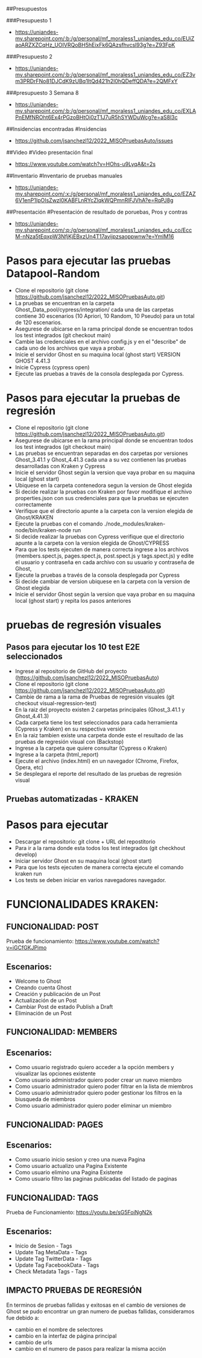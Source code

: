 ##Presupuestos

###Presupuesto 1
- https://uniandes-my.sharepoint.com/:b:/g/personal/mf_moraless1_uniandes_edu_co/EUiZaoARZXZCqHz_UOIVRQoBH5hEixFk6QAzsfhvcsl93g?e=Z93FpK

###Presupuesto 2
- https://uniandes-my.sharepoint.com/:b:/g/personal/mf_moraless1_uniandes_edu_co/EZ3vm3PRDrFNo81DJCdK9zUBq1ItQd421h2l0hQDeffQDA?e=2QMFxY

###presupuesto 3 Semana 8
- https://uniandes-my.sharepoint.com/:b:/g/personal/mf_moraless1_uniandes_edu_co/EXLAPnEMfNROht6Ex4rPGzoBHtOi0zT1J7uR5hSYWDuWcg?e=aS8l3c

##Insidencias encontradas
#Insidencias
- https://github.com/jsanchezl12/2022_MISOPruebasAuto/issues

##Video
#Video presentación final
- https://www.youtube.com/watch?v=HOhs-u9LyqA&t=2s

##Inventario
#Inventario de pruebas manuales
- https://uniandes-my.sharepoint.com/:x:/g/personal/mf_moraless1_uniandes_edu_co/EZAZ6V1enP1IpOIsZwzI0KABFLnRYcZlqkWQPmnRlFJVhA?e=RqPJ8g

##Presentación
#Presentación de resultado de poruebas, Pros y contras 
- https://uniandes-my.sharepoint.com/:p:/g/personal/mf_moraless1_uniandes_edu_co/EccM-nNza5tEqxpW3NfjKjEBxzUn4T17avijpzsaoppwnw?e=YmlM16


# Pasos para ejecutar las pruebas Datapool-Random

- Clone el repositorio (git clone https://github.com/jsanchezl12/2022_MISOPruebasAuto.git)
- La pruebas se encuentran en la carpeta Ghost_Data_pool/cypress/integration/ cada una de las carpetas contiene 30 escenarios (10 Apriori, 10 Random, 10 Pseudo) para un total de 120 escenarios.
- Asegurese de ubicarse en la rama principal donde se encuentran todos los test integrados (git checkout main)
- Cambie las credenciales en el archivo config.js y en el "describe" de cada uno de los archivos que vaya a probar.
- Inicie el servidor Ghost en su maquina local (ghost start) VERSION GHOST 4.41.3 
- Inicie Cypress (cypress open)
- Ejecute las pruebas a través de la consola desplegada por Cypress.


# Pasos para ejecutar la pruebas de regresión
- Clone el repositorio (git clone https://github.com/jsanchezl12/2022_MISOPruebasAuto.git)
- Asegurese de ubicarse en la rama principal donde se encuentran todos los test integrados (git checkout main)
- Las pruebas se encuentran separadas en dos carpetas por versiones Ghost_3.41.1 y Ghost_4.41.3 cada una a su vez contienen las pruebas desarrolladas con Kraken y Cypress
- Inicie el servidor Ghost según la version que vaya probar en su maquina local (ghost start)
- Ubiquese en la carpeta contenedora segun la version de Ghost elegida
- Si decide realizar la pruebas con Kraken  por favor modifique el archivo properties.json con sus credenciales para que la pruebas se ejecuten correctamente
- Verifique que el directorio apunte a la carpeta con la version elegida de Ghost/KRAKEN
- Ejecute la pruebas con el comando ./node_modules/kraken-node/bin/kraken-node run
- Si decide realizar la pruebas con Cypress verifique que el directorio apunte a la carpeta con la version elegida de Ghost/CYPRESS
- Para que los tests ejecuten de manera correcta ingrese a los archivos (members.spect.js, pages.spect.js, post.spect.js y tags.spect.js) y edite el usuario y contraseña en cada archivo con su usuario y contraseña de Ghost,
- Ejecute la pruebas a través de la consola desplegada por Cypress
- Si decide cambiar de version ubiquese en la carpeta con la version de Ghost elegida
- Inicie el servidor Ghost según la version que vaya probar en su maquina local (ghost start) y repita los pasos anteriores
 
 
# pruebas de regresión visuales
## Pasos para ejecutar los 10 test E2E seleccionados
- Ingrese al repositorio de GitHub del proyecto (https://github.com/jsanchezl12/2022_MISOPruebasAuto)
- Clone el repositorio (git clone https://github.com/jsanchezl12/2022_MISOPruebasAuto.git)
- Cambie de rama a la rama de Pruebas de regresión visuales (git checkout visual-regression-test)
- En la raiz del proyecto existen 2 carpetas principales (Ghost_3.41.1 y Ghost_4.41.3)
- Cada carpeta tiene los test seleccionados para cada herramienta (Cypress y Kraken) en su respectiva versión
- En la raiz tambien existe una carpeta donde este el resultado de las pruebas de regresión visual con (Backstop)
- Ingrese a la carpeta que quiere consultar (Cypress o Kraken)
- Ingrese a la carpeta (html_report)
- Ejecute el archivo (index.html) en un navegador (Chrome, Firefox, Opera, etc)
- Se desplegara el reporte del resultado de las pruebas de regresión visual


## Pruebas automatizadas - KRAKEN
# Pasos para ejecutar
- Descargar el repositorio: git clone + URL del repostitorio
- Para ir a la rama donde esta todos los test integrados (git checkhout develop)
- Iniciar servidor Ghost en su maquina local (ghost start)
- Para que los tests ejecuten de manera correcta ejecute el comando kraken run
- Los tests se deben iniciar en varios navegadores navegador. 

# FUNCIONALIDADES KRAKEN:

## FUNCIONALIDAD: POST
Prueba de funcionamiento: https://www.youtube.com/watch?v=iGCfGKJPimo

## Escenarios:
- Welcome to Ghost
- Creando cuenta Ghost
- Creación y publicación de un Post
- Actualización de un Post
- Cambiar Post de estado Publish a Draft
- Eliminación de un Post

## FUNCIONALIDAD: MEMBERS

## Escenarios:
- Como usuario registrado quiero acceder a la opción members y visualizar las opciones existente
- Como usuario administrador quiero poder crear un nuevo miembro
- Como usuario administrador quiero poder filtrar en la lista de miembros
- Como usuario administrador quiero poder gestionar los filtros en la biusqueda de miembros
- Como usuario administrador quiero poder eliminar un miembro

## FUNCIONALIDAD: PAGES

## Escenarios:
- Como usuario inicio sesion y creo una nueva Pagina
- Como usuario actualizo una Pagina Existente
- Como usuario elimino una Pagina Existente
- Como usuario filtro las paginas publicadas del listado de paginas

## FUNCIONALIDAD: TAGS
Prueba de Funcionamiento: https://youtu.be/sG5FoiNgN2k

## Escenarios:
- Inicio de Sesion - Tags
- Update Tag MetaData - Tags
- Update Tag TwitterData - Tags
- Update Tag FacebookData - Tags
- Check Metadata Tags - Tags

## IMPACTO PRUEBAS DE REGRESIÓN
En terminos de pruebas fallidas y exitosas en el cambio de versiones de Ghost se pudo encontrar un gran numero de puebas fallidas, consideramos fue debido a:
- cambio en el nombre de selectores
- cambio en la  interfaz de página principal
- cambio de urls
- cambio en el numero de pasos para realizar la misma acción
